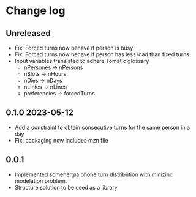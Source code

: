 # Change log

## Unreleased

- Fix: Forced turns now behave if person is busy
- Fix: Forced turns now behave if person has less load than fixed turns
- Input variables translated to adhere Tomatic glossary
    - nPersones -> nPersons
    - nSlots -> nHours
    - nDies -> nDays
    - nLinies -> nLines
    - preferencies -> forcedTurns

## 0.1.0 2023-05-12

- Add a constraint to obtain consecutive turns for the same person in a day
- Fix: packaging now includes mzn file

## 0.0.1

- Implemented somenergia phone turn distribution with minizinc modelation problem.
- Structure solution to be used as a library

